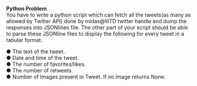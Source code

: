 **Python Problem**<br/>
You have to write a python script which can fetch all the tweets(as many as allowed by Twitter
API) done by midas@IIITD twitter handle and dump the responses into JSONlines file.
The other part of your script should be able to parse these JSONline files to display the
following for every tweet in a tabular format.

● The text of the tweet.<br/>
● Date and time of the tweet.<br/>
● The number of favorites/likes.<br/>
● The number of retweets.<br/>
● Number of Images present in Tweet. If no image returns None.

